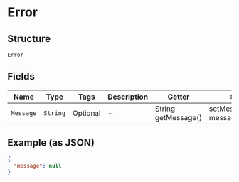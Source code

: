 
# Error

## Structure

`Error`

## Fields

| Name | Type | Tags | Description | Getter | Setter |
|  --- | --- | --- | --- | --- | --- |
| `Message` | `String` | Optional | - | String getMessage() | setMessage(String message) |

## Example (as JSON)

```json
{
  "message": null
}
```

